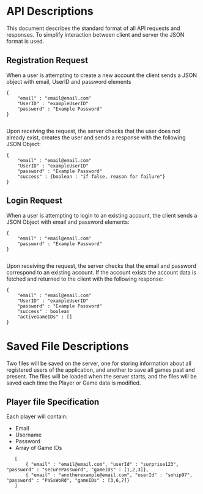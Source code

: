 # API Descriptions
This document describes the standard format of all API requests and responses. 
To simplify interaction between client and server the JSON format is used. 
## Registration Request
When a user is attempting to create a new account the client sends a JSON object with email, UserID and password elements
```
{
    "email" : "email@email.com"
    "UserID" : "exampleUserID"
    "password" : "Example Password"
}
 
```

Upon receiving the request, the server checks that the user does not already exist, creates 
the user and sends a response with the following JSON Object:

```
{
    "email" : "email@email.com"
    "UserID" : "exampleUserID"
    "password" : "Example Password"
    "success" : {boolean : "if false, reason for failure"} 
}
```

## Login Request
 When a user is attempting to login to an existing account, the client sends a JSON Object with email and password elements:
 ```
 {
     "email" : "email@email.com"
     "password" : "Example Password"
 }
  
 ```

Upon receiving the request, the server checks that the email and password correspond to an existing account. If the 
account exists the account data is fetched and returned to the client with the following response:

 ```
 {
     "email" : "email@email.com"
     "UserID" : "exampleUserID"
     "password" : "Example Password"
     "success" : boolean 
     "activeGameIDs" : []
 }
 ```

# Saved File Descriptions
Two files will be saved on the server, one for storing information about all registered users of the application, and another to save all games past and present.
The files will be loaded when the server starts, and the files will be saved each time the Player or Game data is modified. 

## Player file Specification
Each player will contain:
- Email
- Username
- Password
- Array of Game IDs
```
   [
       { "email" : "email@email.com", "userId" : "surprise123", "password" : "securePassword", "gameIDs" : [1,2,3]},
       { "email" : "anotherexample@email.com", "userId" : "sohip97", "password" : "PaSsWoRd", "gameIDs" : [3,6,7]}
   ]
```

